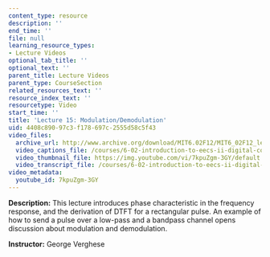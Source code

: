 ```yaml
---
content_type: resource
description: ''
end_time: ''
file: null
learning_resource_types:
- Lecture Videos
optional_tab_title: ''
optional_text: ''
parent_title: Lecture Videos
parent_type: CourseSection
related_resources_text: ''
resource_index_text: ''
resourcetype: Video
start_time: ''
title: 'Lecture 15: Modulation/Demodulation'
uid: 4408c890-97c3-f178-697c-2555d58c5f43
video_files:
  archive_url: http://www.archive.org/download/MIT6.02F12/MIT6_02F12_lec15_300k.mp4
  video_captions_file: /courses/6-02-introduction-to-eecs-ii-digital-communication-systems-fall-2012/5478f413fdd4559fa2838efcb2f8f7f5_7kpuZgm-3GY.vtt
  video_thumbnail_file: https://img.youtube.com/vi/7kpuZgm-3GY/default.jpg
  video_transcript_file: /courses/6-02-introduction-to-eecs-ii-digital-communication-systems-fall-2012/a0a347b030feb8f7bc1bd49e2761d887_7kpuZgm-3GY.pdf
video_metadata:
  youtube_id: 7kpuZgm-3GY
---
```


**Description:** This lecture introduces phase characteristic in the frequency response, and the derivation of DTFT for a rectangular pulse. An example of how to send a pulse over a low-pass and a bandpass channel opens discussion about modulation and demodulation.

**Instructor:** George Verghese